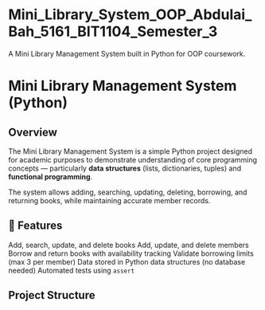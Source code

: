 # Mini_Library_System_OOP_Abdulai_Bah_5161_BIT1104_Semester_3
A Mini Library Management System built in Python for OOP coursework.
#  Mini Library Management System (Python)

## Overview
The Mini Library Management System is a simple Python project designed for academic purposes to demonstrate understanding of core programming concepts — particularly **data structures** (lists, dictionaries, tuples) and **functional programming**.  

The system allows adding, searching, updating, deleting, borrowing, and returning books, while maintaining accurate member records.



## 🚀 Features
  Add, search, update, and delete books
  Add, update, and delete members
  Borrow and return books with availability tracking
  Validate borrowing limits (max 3 per member)
  Data stored in Python data structures (no database needed)
  Automated tests using `assert`



##  Project Structure
